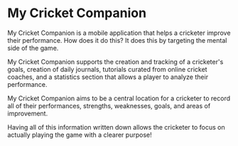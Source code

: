 # My Cricket Companion

My Cricket Companion is a mobile application that helps a cricketer improve their performance. How does it do this? It does this by targeting the mental side of the game.

My Cricket Companion supports the creation and tracking of a cricketer's goals, creation of daily journals, tutorials curated from online cricket coaches, and a statistics section that allows a player to analyze their performance.

My Cricket Companion aims to be a central location for a cricketer to record all of their performances, strengths, weaknesses, goals, and areas of improvement.

Having all of this information written down allows the cricketer to focus on actually playing the game with a clearer purpose!
